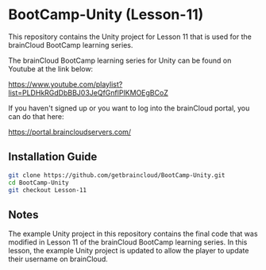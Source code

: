 # BootCamp-Unity (Lesson-11)

This repository contains the Unity project for Lesson 11 that is used for the brainCloud BootCamp learning series.

The brainCloud BootCamp learning series for Unity can be found on Youtube at the link below:

https://www.youtube.com/playlist?list=PLDHkRGdDbBBJ03JeQfGnflPIKMOEgBCoZ


If you haven't signed up or you want to log into the brainCloud portal, you can do that here:

https://portal.braincloudservers.com/


## Installation Guide

```bash
git clone https://github.com/getbraincloud/BootCamp-Unity.git
cd BootCamp-Unity
git checkout Lesson-11
```

## Notes

The example Unity project in this repository contains the final code that was modified in Lesson 11 of the brainCloud BootCamp learning series. In this lesson, the example Unity project is updated to allow the player to update their username on brainCloud.
